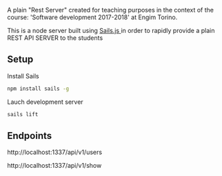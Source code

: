 A plain "Rest Server" created for teaching purposes in the context of the course: 'Software development 2017-2018' at Engim Torino.

This is a node server built using [Sails.js ](https://sailsjs.com/) in order to rapidly provide a plain REST API SERVER to the students

## Setup 

Install Sails
```bash
npm install sails -g
```

Lauch development server
```bash
sails lift
```
## Endpoints

http://localhost:1337/api/v1/users 

http://localhost:1337/api/v1/show 



